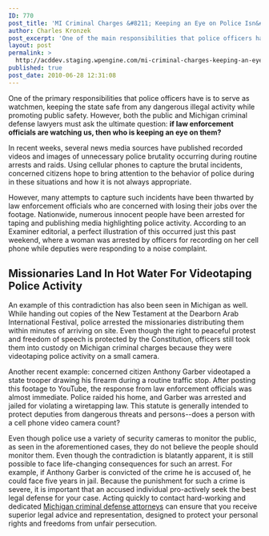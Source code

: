 ```yaml
---
ID: 770
post_title: 'MI Criminal Charges &#8211; Keeping an Eye on Police Isn&#8217;t Illegal&#8211;But Arrest is Possible'
author: Charles Kronzek
post_excerpt: 'One of the main responsibilities that police officers have is to serve as watchmen, keeping the state safe from any dangerous activity while promoting public safety. However, the public must ask the ultimate questions: if law enforcement officials are watching us, then who is keeping an eye on them? '
layout: post
permalink: >
  http://acddev.staging.wpengine.com/mi-criminal-charges-keeping-an-eye-on-police-isnt-illegal-but-arrest-is-possible.html
published: true
post_date: 2010-06-28 12:31:08
---
```

One of the primary responsibilities that police officers have is to serve as watchmen, keeping the state safe from any dangerous illegal activity while promoting public safety. However, both the public and Michigan criminal defense lawyers must ask the ultimate question: <strong>if law enforcement officials are watching us, then who is keeping an eye on them?</strong>

In recent weeks, several news media sources have published recorded videos and images of unnecessary police brutality occurring during routine arrests and raids. Using cellular phones to capture the brutal incidents, concerned citizens hope to bring attention to the behavior of police during in these situations and how it is not always appropriate.

However, many attempts to capture such incidents have been thwarted by law enforcement officials who are concerned with losing their jobs over the footage. Nationwide, numerous innocent people have been arrested for taping and publishing media highlighting police activity. According to an Examiner editorial, a perfect illustration of this occurred just this past weekend, where a woman was arrested by officers for recording on her cell phone while deputies were responding to a noise complaint.
<h2>Missionaries Land In Hot Water For Videotaping Police Activity</h2>
An example of this contradiction has also been seen in Michigan as well. While handing out copies of the New Testament at the Dearborn Arab International Festival, police arrested the missionaries distributing them within minutes of arriving on site. Even though the right to peaceful protest and freedom of speech is protected by the Constitution, officers still took them into custody on Michigan criminal charges because they were videotaping police activity on a small camera.

Another recent example: concerned citizen Anthony Garber videotaped a state trooper drawing his firearm during a routine traffic stop. After posting this footage to YouTube, the response from law enforcement officials was almost immediate. Police raided his home, and Garber was arrested and jailed for violating a wiretapping law. This statute is generally intended to protect deputies from dangerous threats and persons--does a person with a cell phone video camera count?

Even though police use a variety of security cameras to monitor the public, as seen in the aforementioned cases, they do not believe the people should monitor them. Even though the contradiction is blatantly apparent, it is still possible to face life-changing consequences for such an arrest. For example, if Anthony Garber is convicted of the crime he is accused of, he could face five years in jail. Because the punishment for such a crime is severe, it is important that an accused individual pro-actively seek the best legal defense for your case. Acting quickly to contact hard-working and dedicated <a href="http://acddev.staging.wpengine.com" target="_blank">Michigan criminal defense attorneys</a> can ensure that you receive superior legal advice and representation, designed to protect your personal rights and freedoms from unfair persecution.